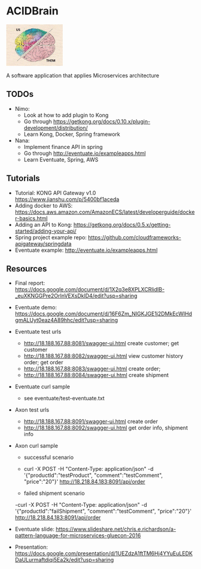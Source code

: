 # ACIDBrain

<p style="align: center">
    <img src="assets/README-263fd.png" width=30%></img>
</p>

A software application that applies Microservices architecture

## TODOs

- Nimo:
    - Look at how to add plugin to Kong
    - Go through https://getkong.org/docs/0.10.x/plugin-development/distribution/
    - Learn Kong, Docker, Spring framework
- Nana:
    - Implement finance API in spring
    - Go through http://eventuate.io/exampleapps.html
    - Learn Eventuate, Spring, AWS

## Tutorials

- Tutorial: KONG API Gateway v1.0 https://www.jianshu.com/p/5400bf1aceda
- Adding docker to AWS: https://docs.aws.amazon.com/AmazonECS/latest/developerguide/docker-basics.html
- Adding an API to Kong: https://getkong.org/docs/0.5.x/getting-started/adding-your-api/
- Spring project example repo: https://github.com/cloudframeworks-apigateway/springdata
- Eventuate example: http://eventuate.io/exampleapps.html

## Resources

- Final report:  https://docs.google.com/document/d/1X2q3e8XPLXCRlidIB-_euXKNGGPre2OrInVEXsDklD4/edit?usp=sharing

- Eventuate demo:
https://docs.google.com/document/d/16F6Zm_NIGKJGE1j2DMkEcWIHdgmALUyt0eaz4A89hhc/edit?usp=sharing

- Eventuate test urls
    - http://18.188.167.88:8081/swagger-ui.html create customer; get customer
    - http://18.188.167.88:8082/swagger-ui.html view customer history order; get order
    - http://18.188.167.88:8083/swagger-ui.html create order;
    - http://18.188.167.88:8084/swagger-ui.html create shipment
- Eventuate curl sample
    - see eventuate/test-eventuate.txt
- Axon test urls
    - http://18.188.167.88:8091/swagger-ui.html create order
    - http://18.188.167.88:8092/swagger-ui.html get order info, shipment info
- Axon curl sample
    - successful scenario

    - curl -X POST -H "Content-Type: application/json" -d '{"productId":"testProduct", "comment":"testComment", "price":"20"}' http://18.218.84.183:8091/api/order
    
    - failed shipment scenario

    -curl -X POST -H "Content-Type: application/json" -d '{"productId":"failShipment", "comment":"testComment", "price":"20"}' http://18.218.84.183:8091/api/order

- Eventuate slide:
https://www.slideshare.net/chris.e.richardson/a-pattern-language-for-microservices-gluecon-2016
- Presentation: https://docs.google.com/presentation/d/1UEZdzA1ftTM6Hj4YYuEuLEDKDaULurmaftdiqi5Ea2k/edit?usp=sharing
